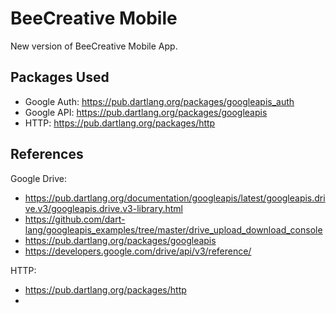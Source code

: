 # BeeCreative Mobile

New version of BeeCreative Mobile App.


## Packages Used
- Google Auth: https://pub.dartlang.org/packages/googleapis_auth
- Google API: https://pub.dartlang.org/packages/googleapis
- HTTP: https://pub.dartlang.org/packages/http


## References
Google Drive:
- https://pub.dartlang.org/documentation/googleapis/latest/googleapis.drive.v3/googleapis.drive.v3-library.html
- https://github.com/dart-lang/googleapis_examples/tree/master/drive_upload_download_console
- https://pub.dartlang.org/packages/googleapis
- https://developers.google.com/drive/api/v3/reference/

HTTP:
- https://pub.dartlang.org/packages/http
- 

